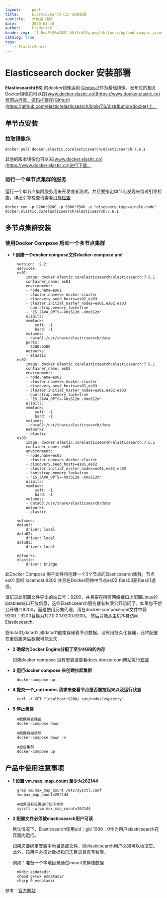 ```yaml
---
layout:     post
title:      ElasticSearch（二）安装部署
subtitle:   大数据 组件
date:       2020-03-18
author:     Frederick
header-img: ![1_BmvPfSSm2G8C-khX1rhCGg.png](https://upload-images.jianshu.io/upload_images/17904159-1e67e74d129675d6.png?imageMogr2/auto-orient/strip%7CimageView2/2/w/1240)
catalog: true
tags:
    - ElasticSearch
---
```


# Elasticsearch  docker 安装部署

**Elasticsearch(ES)** 的docker镜像运用 [Centos:7](https://hub.docker.com/_/centos/)作为基础镜像。发布过的相关Docker镜像包可以在[www.docker.elastic.co](https://www.docker.elastic.co)官网进行查。源码托管在[Github](https://github.com/elastic/elasticsearch/blob/7.6/distribution/docker)上。

## 单节点安装

### 拉取镜像包
    docker pull docker.elastic.co/elasticsearch/elasticsearch:7.6.1

其他的版本镜像包可以去[www.docker.elastic.co](https://www.docker.elastic.co)进行下载。

### 运行一个单节点集群的服务

运行一个单节点集群服务用来开发或者测试。并且要指定单节点发现来绕过引导检查。详细引导检查请查看[引导检查](https://www.elastic.co/guide/en/elasticsearch/reference/current/bootstrap-checks.html)

    docker run -p 9200:9200 -p 9300:9300 -e "discovery.type=single-node" docker.elastic.co/elasticsearch/elasticsearch:7.6.1


## 多节点集群安装

### 使用Docker Compose 启动一个多节点集群 

- **1 创建一个docker compose文件docker-compose.yml**

        version: '2.2'
        services:
        es01:
            image: docker.elastic.co/elasticsearch/elasticsearch:7.6.1
            container_name: es01
            environment:
            - node.name=es01
            - cluster.name=es-docker-cluster
            - discovery.seed_hosts=es02,es03
            - cluster.initial_master_nodes=es01,es02,es03
            - bootstrap.memory_lock=true
            - "ES_JAVA_OPTS=-Xms512m -Xmx512m"
            ulimits:
            memlock:
                soft: -1
                hard: -1
            volumes:
            - data01:/usr/share/elasticsearch/data
            ports:
            - 9200:9200
            networks:
            - elastic
        es02:
            image: docker.elastic.co/elasticsearch/elasticsearch:7.6.1
            container_name: es02
            environment:
            - node.name=es02
            - cluster.name=es-docker-cluster
            - discovery.seed_hosts=es01,es03
            - cluster.initial_master_nodes=es01,es02,es03
            - bootstrap.memory_lock=true
            - "ES_JAVA_OPTS=-Xms512m -Xmx512m"
            ulimits:
            memlock:
                soft: -1
                hard: -1
            volumes:
            - data02:/usr/share/elasticsearch/data
            networks:
            - elastic
        es03:
            image: docker.elastic.co/elasticsearch/elasticsearch:7.6.1
            container_name: es03
            environment:
            - node.name=es03
            - cluster.name=es-docker-cluster
            - discovery.seed_hosts=es01,es02
            - cluster.initial_master_nodes=es01,es02,es03
            - bootstrap.memory_lock=true
            - "ES_JAVA_OPTS=-Xms512m -Xmx512m"
            ulimits:
            memlock:
                soft: -1
                hard: -1
            volumes:
            - data03:/usr/share/elasticsearch/data
            networks:
            - elastic

        volumes:
        data01:
            driver: local
        data02:
            driver: local
        data03:
            driver: local

        networks:
        elastic:
            driver: bridge

此Docker Compose 例子文件将创建一个3个节点的Elasticsearch集群。节点es01 监听 localhost:9200 并且在Docker网络中节点es02 和es03要和es01通信。

请记录此配置文件导出的端口号：9200，并且要在所有网络接口上配置Linux的iptables端口开放信息，这样Elasticsearch服务就有权限公开访问了。如果您不想公开端口9200，而是使用反向代理，请在docker-compose.yml文件中将9200：9200替换为127.0.0.1:9200:9200。 然后只能从主机本身访问Elasticsearch。

卷data01,data02,和data01直接存储着节点数据，没有用持久化存储，此种配置在重启服务后数据可能丢失

- **2 确保为Docker Engine分配了至少4GiB的内存**

    如果docker compose 没有安装请查看docs.docker.com网站进行[安装](https://docs.docker.com/compose/install) 

- **3 运行docker compose 来创建拉起集群**

        docker-compose up

- **4 提交一个_cat/nodes 请求来查看节点是否被拉起来以及运行状态**

        curl -X GET "localhost:9200/_cat/nodes?v&pretty"

- **5 停止集群**

        #数据将会保留
        docker-compose down

        #数据将被清除
        docker-compose down -v

        #重启集群
        docker-compose up
        
## 产品中使用注意事项

- **1 设置 vm.max_map_count 至少为262144**

        grep vm.max_map_count /etc/sysctl.conf
        vm.max_map_count=262144

        #如果没有设置运行如下命令
        sysctl -w vm.max_map_count=262144

- **2 配置文件必须被elasticsearch用户可读**

    默认情况下，Elasticsearch使用uid：gid 1000：0作为用户elasticsearch在容器内运行。

    如果您要绑定安装本地目录或文件，则elasticsearch用户必须可以读取它。 此外，该用户必须对数据和日志目录具有写权限。

    例如：准备一个本地目录通过mount来存储数据

        mkdir esdatadir
        chmod g+rwx esdatadir
        chgrp 0 esdatadir
参考：[官方网站](https://www.elastic.co/guide/en/elasticsearch/reference/current/docker.html#_pulling_the_image)